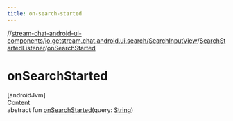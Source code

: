 ```yaml
---
title: on-search-started
---
```

//[stream-chat-android-ui-components](../../../../index.md)/[io.getstream.chat.android.ui.search](../../index.md)/[SearchInputView](../index.md)/[SearchStartedListener](index.md)/[onSearchStarted](onSearchStarted.md)



# onSearchStarted  
[androidJvm]  
Content  
abstract fun [onSearchStarted](onSearchStarted.md)(query: [String](https://kotlinlang.org/api/latest/jvm/stdlib/kotlin/-string/index.html))  



